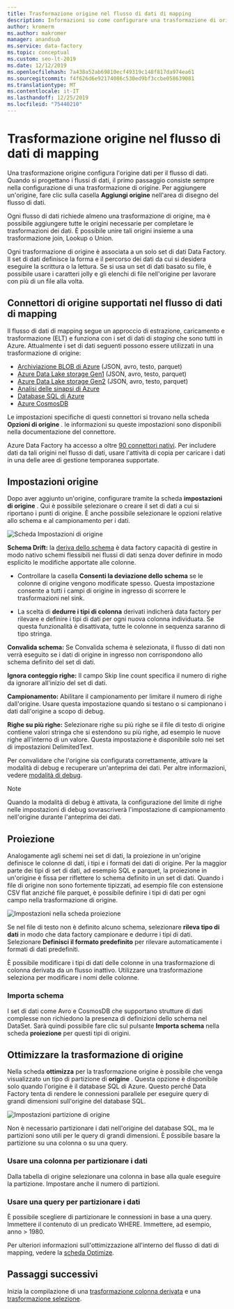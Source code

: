 ```yaml
---
title: Trasformazione origine nel flusso di dati di mapping
description: Informazioni su come configurare una trasformazione di origine nel flusso di dati di mapping.
author: kromerm
ms.author: makromer
manager: anandsub
ms.service: data-factory
ms.topic: conceptual
ms.custom: seo-lt-2019
ms.date: 12/12/2019
ms.openlocfilehash: 7a438a52ab69810ecf49319c148f817da974ea61
ms.sourcegitcommit: f4f626d6e92174086c530ed9bf3ccbe058639081
ms.translationtype: MT
ms.contentlocale: it-IT
ms.lasthandoff: 12/25/2019
ms.locfileid: "75440210"
---
```

# <a name="source-transformation-in-mapping-data-flow"></a>Trasformazione origine nel flusso di dati di mapping 

Una trasformazione origine configura l'origine dati per il flusso di dati. Quando si progettano i flussi di dati, il primo passaggio consiste sempre nella configurazione di una trasformazione di origine. Per aggiungere un'origine, fare clic sulla casella **Aggiungi origine** nell'area di disegno del flusso di dati.

Ogni flusso di dati richiede almeno una trasformazione di origine, ma è possibile aggiungere tutte le origini necessarie per completare le trasformazioni dei dati. È possibile unire tali origini insieme a una trasformazione join, Lookup o Union.

Ogni trasformazione di origine è associata a un solo set di dati Data Factory. Il set di dati definisce la forma e il percorso dei dati da cui si desidera eseguire la scrittura o la lettura. Se si usa un set di dati basato su file, è possibile usare i caratteri jolly e gli elenchi di file nell'origine per lavorare con più di un file alla volta.

## <a name="supported-source-connectors-in-mapping-data-flow"></a>Connettori di origine supportati nel flusso di dati di mapping

Il flusso di dati di mapping segue un approccio di estrazione, caricamento e trasformazione (ELT) e funziona con i set di dati di *staging* che sono tutti in Azure. Attualmente i set di dati seguenti possono essere utilizzati in una trasformazione di origine:
    
* [Archiviazione BLOB di Azure](connector-azure-blob-storage.md#mapping-data-flow-properties) (JSON, avro, testo, parquet)
* [Azure Data Lake storage Gen1](connector-azure-data-lake-store.md#mapping-data-flow-properties) (JSON, avro, testo, parquet)
* [Azure Data Lake storage Gen2](connector-azure-data-lake-storage.md#mapping-data-flow-properties) (JSON, avro, testo, parquet)
* [Analisi delle sinapsi di Azure](connector-azure-sql-data-warehouse.md#mapping-data-flow-properties)
* [Database SQL di Azure](connector-azure-sql-database.md#mapping-data-flow-properties)
* [Azure CosmosDB](connector-azure-cosmos-db.md#mapping-data-flow-properties)

Le impostazioni specifiche di questi connettori si trovano nella scheda **Opzioni di origine** . le informazioni su queste impostazioni sono disponibili nella documentazione del connettore. 

Azure Data Factory ha accesso a oltre [90 connettori nativi](connector-overview.md). Per includere dati da tali origini nel flusso di dati, usare l'attività di copia per caricare i dati in una delle aree di gestione temporanea supportate.

## <a name="source-settings"></a>Impostazioni origine

Dopo aver aggiunto un'origine, configurare tramite la scheda **impostazioni di origine** . Qui è possibile selezionare o creare il set di dati a cui si riportano i punti di origine. È anche possibile selezionare le opzioni relative allo schema e al campionamento per i dati.

![Scheda Impostazioni di origine](media/data-flow/source1.png "Scheda Impostazioni di origine")

**Schema Drift:** la [deriva dello schema](concepts-data-flow-schema-drift.md) è data factory capacità di gestire in modo nativo schemi flessibili nei flussi di dati senza dover definire in modo esplicito le modifiche apportate alle colonne.

* Controllare la casella **Consenti la deviazione dello schema** se le colonne di origine vengono modificate spesso. Questa impostazione consente a tutti i campi di origine in ingresso di scorrere le trasformazioni nel sink.

* La scelta di **dedurre i tipi di colonna** derivati indicherà data factory per rilevare e definire i tipi di dati per ogni nuova colonna individuata. Se questa funzionalità è disattivata, tutte le colonne in sequenza saranno di tipo stringa.

**Convalida schema:** Se Convalida schema è selezionata, il flusso di dati non verrà eseguito se i dati di origine in ingresso non corrispondono allo schema definito del set di dati.

**Ignora conteggio righe:** Il campo Skip line count specifica il numero di righe da ignorare all'inizio del set di dati.

**Campionamento:** Abilitare il campionamento per limitare il numero di righe dall'origine. Usare questa impostazione quando si testano o si campionano i dati dall'origine a scopo di debug.

**Righe su più righe:** Selezionare righe su più righe se il file di testo di origine contiene valori stringa che si estendono su più righe, ad esempio le nuove righe all'interno di un valore. Questa impostazione è disponibile solo nei set di impostazioni DelimitedText.

Per convalidare che l'origine sia configurata correttamente, attivare la modalità di debug e recuperare un'anteprima dei dati. Per altre informazioni, vedere [modalità di debug](concepts-data-flow-debug-mode.md).

> [!NOTE]
> Quando la modalità di debug è attivata, la configurazione del limite di righe nelle impostazioni di debug sovrascriverà l'impostazione di campionamento nell'origine durante l'anteprima dei dati.

## <a name="projection"></a>Proiezione

Analogamente agli schemi nei set di dati, la proiezione in un'origine definisce le colonne di dati, i tipi e i formati dei dati di origine. Per la maggior parte dei tipi di set di dati, ad esempio SQL e parquet, la proiezione in un'origine è fissa per riflettere lo schema definito in un set di dati. Quando i file di origine non sono fortemente tipizzati, ad esempio file con estensione CSV flat anziché file parquet, è possibile definire i tipi di dati per ogni campo nella trasformazione di origine.

![Impostazioni nella scheda proiezione](media/data-flow/source3.png "Proiezione")

Se nel file di testo non è definito alcuno schema, selezionare **rileva tipo di dati** in modo che data factory campionare e dedurre i tipi di dati. Selezionare **Definisci il formato predefinito** per rilevare automaticamente i formati di dati predefiniti. 

È possibile modificare i tipi di dati delle colonne in una trasformazione di colonna derivata da un flusso inattivo. Utilizzare una trasformazione seleziona per modificare i nomi delle colonne.

### <a name="import-schema"></a>Importa schema

I set di dati come Avro e CosmosDB che supportano strutture di dati complesse non richiedono la presenza di definizioni dello schema nel DataSet. Sarà quindi possibile fare clic sul pulsante **Importa schema** nella scheda **proiezione** per questi tipi di origini.

## <a name="optimize-the-source-transformation"></a>Ottimizzare la trasformazione di origine

Nella scheda **ottimizza** per la trasformazione origine è possibile che venga visualizzato un tipo di partizione di **origine** . Questa opzione è disponibile solo quando l'origine è il database SQL di Azure. Questo perché Data Factory tenta di rendere le connessioni parallele per eseguire query di grandi dimensioni sull'origine del database SQL.

![Impostazioni partizione di origine](media/data-flow/sourcepart3.png "partizionamento")

Non è necessario partizionare i dati nell'origine del database SQL, ma le partizioni sono utili per le query di grandi dimensioni. È possibile basare la partizione su una colonna o su una query.

### <a name="use-a-column-to-partition-data"></a>Usare una colonna per partizionare i dati

Dalla tabella di origine selezionare una colonna in base alla quale eseguire la partizione. Impostare anche il numero di partizioni.

### <a name="use-a-query-to-partition-data"></a>Usare una query per partizionare i dati

È possibile scegliere di partizionare le connessioni in base a una query. Immettere il contenuto di un predicato WHERE. Immettere, ad esempio, anno > 1980.

Per ulteriori informazioni sull'ottimizzazione all'interno del flusso di dati di mapping, vedere la [scheda Optimize](concepts-data-flow-overview.md#optimize).

## <a name="next-steps"></a>Passaggi successivi

Inizia la compilazione di una [trasformazione colonna derivata](data-flow-derived-column.md) e una [trasformazione selezione](data-flow-select.md).
